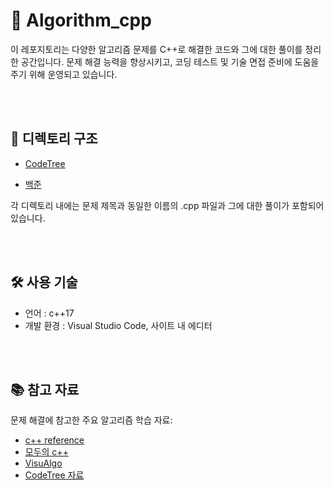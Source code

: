 # 🧠 Algorithm_cpp
이 레포지토리는 다양한 알고리즘 문제를 C++로 해결한 코드와 그에 대한 풀이를 정리한 공간입니다. 문제 해결 능력을 향상시키고, 코딩 테스트 및 기술 면접 준비에 도움을 주기 위해 운영되고 있습니다.

<br><br>

## 📁 디렉토리 구조

* [CodeTree](https://github.com/OstenHun/Algorithm_cpp/tree/0d34273e9b18b82d6f89d04deebcb2c10f706598/CodeTree)

* [백준](https://github.com/OstenHun/Algorithm_cpp/tree/0d34273e9b18b82d6f89d04deebcb2c10f706598/%EB%B0%B1%EC%A4%80)

각 디렉토리 내에는 문제 제목과 동일한 이름의 .cpp 파일과 그에 대한 풀이가 포함되어 있습니다.

<br><br>


## 🛠️ 사용 기술
* 언어 : c++17
* 개발 환경 : Visual Studio Code, 사이트 내 에디터

<br><br>


## 📚 참고 자료
문제 해결에 참고한 주요 알고리즘 학습 자료:
* [c++ reference](https://cppreference.com/)
* [모두의 c++](https://modoocode.com/category/C++#google_vignette)
* [VisuAlgo](https://visualgo.net/en)
* [CodeTree 자료](https://www.codetree.ai/ko/trail-info)

<br><br>

